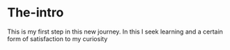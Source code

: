 # The-intro
This is my first step in this new journey.
In this I seek learning and a certain form of satisfaction to my curiosity 
